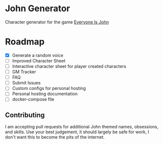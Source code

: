 # John Generator 
Character generator for the game [Everyone Is John](https://img.4plebs.org/boards/tg/image/1377/34/1377343288798.pdf)

# Roadmap 
- [x] Generate a random voice 
- [ ] Improved Character Sheet 
- [ ] Interactive character sheet for player created characters
- [ ] GM Tracker 
- [ ] FAQ
- [ ] Submit Issues
- [ ] Custom configs for personal hosting
- [ ] Personal hosting documentation
- [ ] docker-compose file

## Contributing 
I am accepting pull requests for additional John themed names, obsessions, and skills.
Use your best judgement, it should largely be safe for work, I don't want this to become the pits of the internet. 
